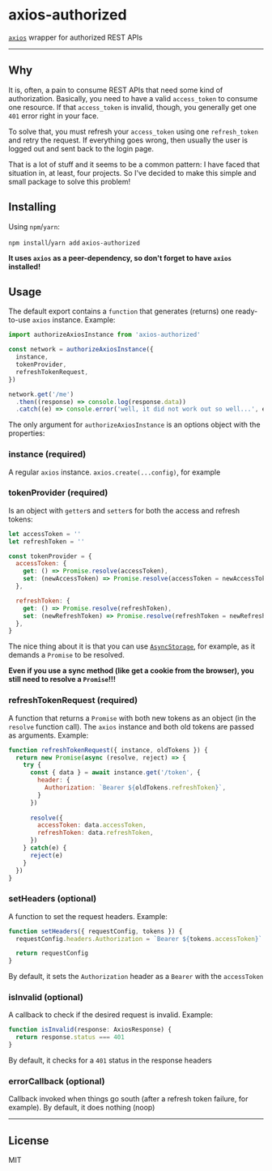 # axios-authorized

[`axios`](https://github.com/axios/axios) wrapper for authorized REST APIs

---

## Why

It is, often, a pain to consume REST APIs that need some kind of authorization.
Basically, you need to have a valid `access_token` to consume one resource.
If that `access_token` is invalid, though, you generally get one `401` error right in your face.

To solve that, you must refresh your `access_token` using one `refresh_token` and retry the request.
If everything goes wrong, then usually the user is logged out and sent back to the login page.

That is a lot of stuff and it seems to be a common pattern: I have faced that situation in, at least, four projects.
So I've decided to make this simple and small package to solve this problem!

## Installing

Using `npm`/`yarn`:

`npm install`/`yarn add` `axios-authorized`

**It uses `axios` as a peer-dependency, so don't forget to have `axios` installed!**

## Usage

The default export contains a `function` that generates (returns) one ready-to-use `axios` instance. Example:

```js
import authorizeAxiosInstance from 'axios-authorized'

const network = authorizeAxiosInstance({
  instance,
  tokenProvider,
  refreshTokenRequest,
})

network.get('/me')
  .then((response) => console.log(response.data))
  .catch((e) => console.error('well, it did not work out so well...', e))
```

The only argument for `authorizeAxiosInstance` is an options object with the properties:

### instance (required)

A regular `axios` instance. `axios.create(...config)`, for example

### tokenProvider (required)

Is an object with `getter`s and `setter`s for both the access and refresh tokens:

```js
let accessToken = ''
let refreshToken = ''

const tokenProvider = {
  accessToken: {
    get: () => Promise.resolve(accessToken),
    set: (newAccessToken) => Promise.resolve(accessToken = newAccessToken),
  },

  refreshToken: {
    get: () => Promise.resolve(refreshToken),
    set: (newRefreshToken) => Promise.resolve(refreshToken = newRefreshToken),
  },
}
```

The nice thing about it is that you can use
[`AsyncStorage`](https://facebook.github.io/react-native/docs/asyncstorage),
for example, as it demands a `Promise` to be resolved.

**Even if you use a sync method (like get a cookie from the browser), you still need to resolve a `Promise`!!!**

### refreshTokenRequest (required)

A function that returns a `Promise` with both new tokens as an object (in the `resolve` function call).
The `axios` instance and both old tokens are passed as arguments. Example:

```js
function refreshTokenRequest({ instance, oldTokens }) {
  return new Promise(async (resolve, reject) => {
    try {
      const { data } = await instance.get('/token', {
        header: {
          Authorization: `Bearer ${oldTokens.refreshToken}`,
        }
      })
      
      resolve({
        accessToken: data.accessToken,
        refreshToken: data.refreshToken,
      })
    } catch(e) {
      reject(e)
    }
  })
}
```

### setHeaders (optional)

A function to set the request headers. Example:

```js
function setHeaders({ requestConfig, tokens }) {
  requestConfig.headers.Authorization = `Bearer ${tokens.accessToken}`

  return requestConfig
}
```

By default, it sets the `Authorization` header as a `Bearer` with the `accessToken`

### isInvalid (optional)

A callback to check if the desired request is invalid. Example:

```js
function isInvalid(response: AxiosResponse) {
  return response.status === 401
}
```

By default, it checks for a `401` status in the response headers

### errorCallback (optional)

Callback invoked when things go south (after a refresh token failure, for example).
By default, it does nothing (noop)

---

## License

MIT
